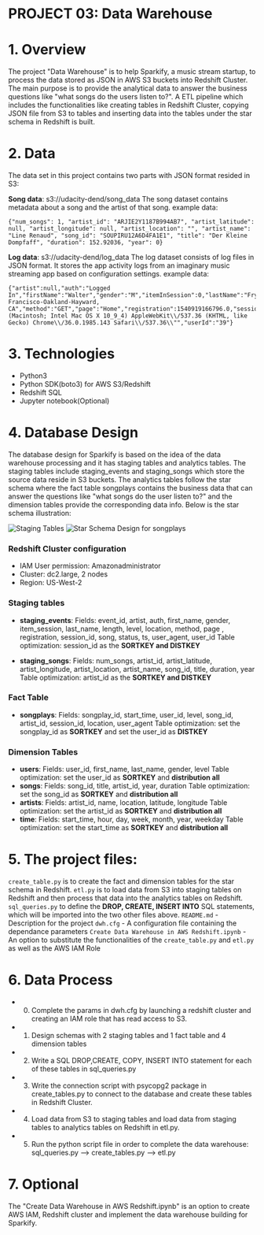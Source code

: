 # PROJECT 03: Data Warehouse

# 1. Overview

The project "Data Warehouse" is to help Sparkify, a music stream startup, to process the data stored as JSON in AWS S3 buckets into Redshift Cluster. The main purpose is to provide the analytical data to answer the business questions like "what songs do the users listen to?". A ETL pipeline which includes the functionalities like creating tables in Redshift Cluster, copying JSON file from S3 to tables and inserting data into the tables under the star schema in Redshift is built.

# 2. Data
The data set in this project contains two parts with JSON format resided in S3:

**Song data**: s3://udacity-dend/song_data
The song dataset contains metadata about a song and the artist of that song. 
example data:
```
{"num_songs": 1, "artist_id": "ARJIE2Y1187B994AB7", "artist_latitude": null, "artist_longitude": null, "artist_location": "", "artist_name": "Line Renaud", "song_id": "SOUPIRU12A6D4FA1E1", "title": "Der Kleine Dompfaff", "duration": 152.92036, "year": 0}
```

**Log data**: s3://udacity-dend/log_data
The log dataset consists of log files in JSON format. It stores the app activity logs from an imaginary music streaming app based on configuration settings.
example data:
```
{"artist":null,"auth":"Logged In","firstName":"Walter","gender":"M","itemInSession":0,"lastName":"Frye","length":null,"level":"free","location":"San Francisco-Oakland-Hayward, CA","method":"GET","page":"Home","registration":1540919166796.0,"sessionId":38,"song":null,"status":200,"ts":1541105830796,"userAgent":"\\"Mozilla\\/5.0 (Macintosh; Intel Mac OS X 10_9_4) AppleWebKit\\/537.36 (KHTML, like Gecko) Chrome\\/36.0.1985.143 Safari\\/537.36\\"","userId":"39"}
```


# 3. Technologies
- Python3
- Python SDK(boto3) for AWS S3/Redshift
- Redshift SQL
- Jupyter notebook(Optional)

# 4. Database Design
The database design for Sparkify is based on the idea of the data warehouse processing and it has staging tables and analytics tables. The staging tables include staging_events and staging_songs which store the source data reside in S3 buckets. The analytics tables follow the star schema where the fact table songplays contains the business data that can answer the questions like "what songs do the user listen to?" and the dimension tables provide the corresponding data info. Below is the star schema illustration:

![Staging Tables](https://user-images.githubusercontent.com/30792411/104114201-9d789280-533c-11eb-9243-64600bfda47b.jpeg)
![Star Schema Design for songplays](https://user-images.githubusercontent.com/30792411/104114202-9fdaec80-533c-11eb-9095-d6eb09e87a6f.jpeg)


### Redshift Cluster configuration
- IAM User permission: Amazonadministrator
- Cluster: dc2.large, 2 nodes
- Region: US-West-2

### Staging tables

- **staging_events**: 
Fields: event_id, artist, auth, first_name, gender, item_session, last_name, length, level, location, method, page , registration, session_id, song, status, ts, user_agent, user_id
Table optimization: session_id as the **SORTKEY and DISTKEY**

- **staging_songs**: 
Fields: num_songs, artist_id, artist_latitude, artist_longitude, artist_location, artist_name, song_id, title, duration, year
Table optimization: artist_id as the **SORTKEY and DISTKEY**

### Fact Table

- **songplays**: 
Fields: songplay_id, start_time, user_id, level, song_id, artist_id, session_id, location, user_agent
Table optimization: set the songplay_id as **SORTKEY** and set the user_id as **DISTKEY**

### Dimension Tables

- **users**: 
Fields: user_id, first_name, last_name, gender, level
Table optimization: set the user_id as **SORTKEY** and **distribution all**
- **songs**: 
Fields: song_id, title, artist_id, year, duration
Table optimization: set the song_id as **SORTKEY** and **distribution all**
- **artists**: 
Fields: artist_id, name, location, latitude, longitude
Table optimization: set the artist_id as **SORTKEY** and **distribution all**
- **time**: 
Fields: start_time, hour, day, week, month, year, weekday
Table optimization: set the start_time as **SORTKEY** and **distribution all**

# 5. The project files:

`create_table.py` is to create the fact and dimension tables for the star schema in Redshift.
`etl.py` is to load data from S3 into staging tables on Redshift and then process that data into the analytics tables on Redshift.
`sql_queries.py` to define the **DROP, CREATE, INSERT INTO** SQL statements, which will be imported into the two other files above.
`README.md`  - Description for the project
`dwh.cfg` - A configuration file containing the dependance parameters
`Create Data Warehouse in AWS Redshift.ipynb` - An option to substitute the functionalities of the `create_table.py` and `etl.py` as well as the AWS IAM Role

# 6. Data Process
- 0. Complete the params in dwh.cfg by launching a redshift cluster and creating an IAM role that has read access to S3.
- 1. Design schemas with 2 staging tables and 1 fact table and 4 dimension tables
- 2. Write a SQL DROP,CREATE, COPY, INSERT INTO statement for each of these tables in sql_queries.py
- 3. Write the connection script with psycopg2 package in create_tables.py to connect to the database and create these tables in Redshift Cluster.
- 4. Load data from S3 to staging tables and load data from staging tables to analytics tables on Redshift in etl.py.
- 5. Run the python script file in order to complete the data warehouse: sql_queries.py --> create_tables.py --> etl.py

# 7. Optional
The "Create Data Warehouse in AWS Redshift.ipynb" is an option to create AWS IAM, Redshift cluster and implement the data warehouse building for Sparkify.
